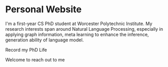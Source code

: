 # Personal Website

I'm a first-year CS PhD student at Worcester Polytechnic Institute.
My research interests span around Natural Language Processing, especially in applying graph information, meta learning to enhance the inference, generation ability of language model.

Record my PhD Life 

Welcome to reach out to me
